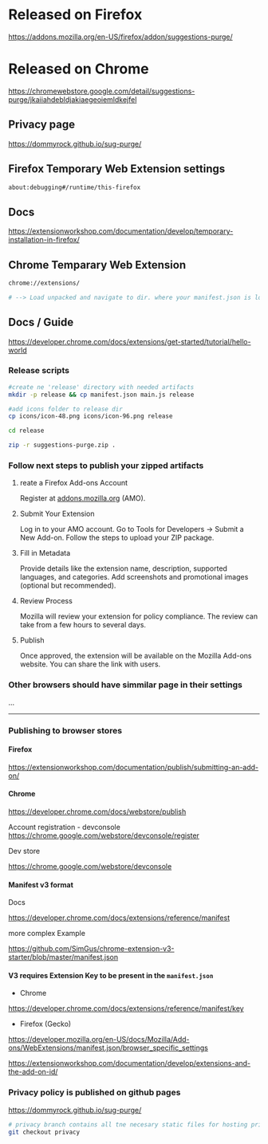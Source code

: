 # Released on Firefox

<https://addons.mozilla.org/en-US/firefox/addon/suggestions-purge/>

# Released on Chrome

<https://chromewebstore.google.com/detail/suggestions-purge/jkaiiahdebldjakiaegeoiemldkejfel>

## Privacy  page

<https://dommyrock.github.io/sug-purge/>

## Firefox Temporary Web Extension settings

```bash
about:debugging#/runtime/this-firefox
```

## Docs

<https://extensionworkshop.com/documentation/develop/temporary-installation-in-firefox/>

## Chrome Temparary Web Extension

```bash
chrome://extensions/

# --> Load unpacked and navigate to dir. where your manifest.json is located
```

## Docs / Guide

<https://developer.chrome.com/docs/extensions/get-started/tutorial/hello-world>

### Release scripts

```bash
#create ne 'release' directory with needed artifacts
mkdir -p release && cp manifest.json main.js release

#add icons folder to release dir
cp icons/icon-48.png icons/icon-96.png release

cd release

zip -r suggestions-purge.zip .
```

### Follow next steps to publish your zipped artifacts

1. reate a Firefox Add-ons Account

    Register at [addons.mozilla.org](https://addons.mozilla.org/en-US/firefox/) (AMO).

2. Submit Your Extension

    Log in to your AMO account.
    Go to Tools for Developers → Submit a New Add-on.
    Follow the steps to upload your ZIP package.

3. Fill in Metadata

    Provide details like the extension name, description, supported languages, and categories.
    Add screenshots and promotional images (optional but recommended).

4. Review Process

    Mozilla will review your extension for policy compliance. The review can take from a few hours to several days.

5. Publish

    Once approved, the extension will be available on the Mozilla Add-ons website. You can share the link with users.

### Other browsers should have simmilar page in their settings

...

---

### Publishing to browser stores

#### Firefox

<https://extensionworkshop.com/documentation/publish/submitting-an-add-on/>

#### Chrome

<https://developer.chrome.com/docs/webstore/publish>

Account registration - devconsole
<https://chrome.google.com/webstore/devconsole/register>


Dev store

<https://chrome.google.com/webstore/devconsole>

#### Manifest v3 format

Docs

<https://developer.chrome.com/docs/extensions/reference/manifest>

more complex Example

<https://github.com/SimGus/chrome-extension-v3-starter/blob/master/manifest.json>

#### V3 requires Extension Key to be present in the `manifest.json`

- Chrome

<https://developer.chrome.com/docs/extensions/reference/manifest/key>

- Firefox (Gecko)

<https://developer.mozilla.org/en-US/docs/Mozilla/Add-ons/WebExtensions/manifest.json/browser_specific_settings>

<https://extensionworkshop.com/documentation/develop/extensions-and-the-add-on-id/>


### Privacy policy is published on github pages

<https://dommyrock.github.io/sug-purge/>

```bash
# privacy branch contains all tne necesary static files for hosting privacy pages.
git checkout privacy
```
